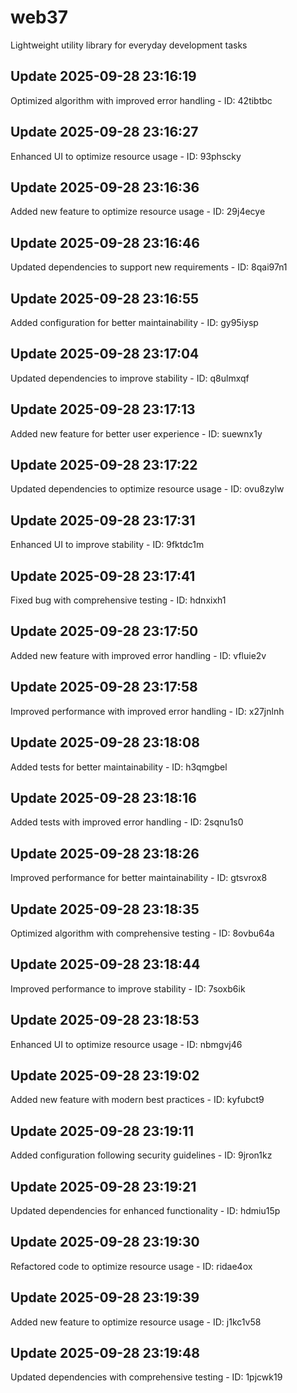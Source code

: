 # web37
Lightweight utility library for everyday development tasks

## Update 2025-09-28 23:16:19
Optimized algorithm with improved error handling - ID: 42tibtbc


## Update 2025-09-28 23:16:27
Enhanced UI to optimize resource usage - ID: 93phscky


## Update 2025-09-28 23:16:36
Added new feature to optimize resource usage - ID: 29j4ecye


## Update 2025-09-28 23:16:46
Updated dependencies to support new requirements - ID: 8qai97n1


## Update 2025-09-28 23:16:55
Added configuration for better maintainability - ID: gy95iysp


## Update 2025-09-28 23:17:04
Updated dependencies to improve stability - ID: q8ulmxqf


## Update 2025-09-28 23:17:13
Added new feature for better user experience - ID: suewnx1y


## Update 2025-09-28 23:17:22
Updated dependencies to optimize resource usage - ID: ovu8zylw


## Update 2025-09-28 23:17:31
Enhanced UI to improve stability - ID: 9fktdc1m


## Update 2025-09-28 23:17:41
Fixed bug with comprehensive testing - ID: hdnxixh1


## Update 2025-09-28 23:17:50
Added new feature with improved error handling - ID: vfluie2v


## Update 2025-09-28 23:17:58
Improved performance with improved error handling - ID: x27jnlnh


## Update 2025-09-28 23:18:08
Added tests for better maintainability - ID: h3qmgbel


## Update 2025-09-28 23:18:16
Added tests with improved error handling - ID: 2sqnu1s0


## Update 2025-09-28 23:18:26
Improved performance for better maintainability - ID: gtsvrox8


## Update 2025-09-28 23:18:35
Optimized algorithm with comprehensive testing - ID: 8ovbu64a


## Update 2025-09-28 23:18:44
Improved performance to improve stability - ID: 7soxb6ik


## Update 2025-09-28 23:18:53
Enhanced UI to optimize resource usage - ID: nbmgvj46


## Update 2025-09-28 23:19:02
Added new feature with modern best practices - ID: kyfubct9


## Update 2025-09-28 23:19:11
Added configuration following security guidelines - ID: 9jron1kz


## Update 2025-09-28 23:19:21
Updated dependencies for enhanced functionality - ID: hdmiu15p


## Update 2025-09-28 23:19:30
Refactored code to optimize resource usage - ID: ridae4ox


## Update 2025-09-28 23:19:39
Added new feature to optimize resource usage - ID: j1kc1v58


## Update 2025-09-28 23:19:48
Updated dependencies with comprehensive testing - ID: 1pjcwk19

